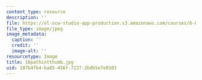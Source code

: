 ```yaml
---
content_type: resource
description: ''
file: https://ol-ocw-studio-app-production.s3.amazonaws.com/courses/8-02t-electricity-and-magnetism-spring-2005/107b4fb4ba85456f72272bdb5e7e0103_16pathintthumb.jpg
file_type: image/jpeg
image_metadata:
  caption: ''
  credit: ''
  image-alt: ''
resourcetype: Image
title: 16pathintthumb.jpg
uid: 107b4fb4-ba85-456f-7227-2bdb5e7e0103
---
```


